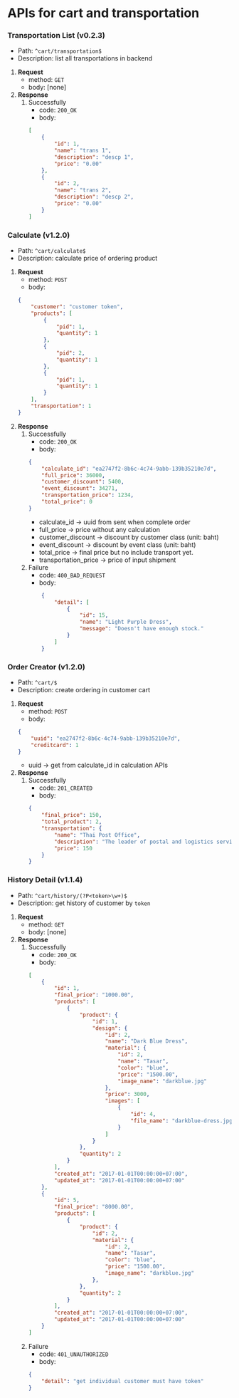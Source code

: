 # APIs for cart and transportation

### Transportation List **(v0.2.3)**
- Path: `^cart/transportation$`
- Description: list all transportations in backend
1. **Request**
    - method: `GET`
    - body: [none]
2. **Response**
    1. Successfully
        - code: `200_OK`
        - body:
        ```json
        [
            {
                "id": 1,
                "name": "trans 1",
                "description": "descp 1",
                "price": "0.00"
            },
            {
                "id": 2,
                "name": "trans 2",
                "description": "descp 2",
                "price": "0.00"
            }
        ]
        ```

### Calculate **(v1.2.0)**
- Path: `^cart/calculate$`
- Description: calculate price of ordering product
1. **Request**
    - method: `POST`
    - body:
    ```json
    {
        "customer": "customer token",
        "products": [
            {
                "pid": 1,
                "quantity": 1
            },
            {
                "pid": 2,
                "quantity": 1
            },
            {
                "pid": 1,
                "quantity": 1
            }
        ],
        "transportation": 1
    }
    ```
2. **Response**
    1. Successfully
        - code: `200_OK`
        - body:
        ```json
        {
            "calculate_id": "ea2747f2-8b6c-4c74-9abb-139b35210e7d",
            "full_price": 36000,
            "customer_discount": 5400,
            "event_discount": 34271,
            "transportation_price": 1234,
            "total_price": 0
        }
        ```
        - calculate_id -> uuid from sent when complete order
        - full_price -> price without any calculation
        - customer_discount -> discount by customer class (unit: baht)
        - event_discount -> discount by event class (unit: baht)
        - total_price -> final price but no include transport yet.
        - transportation_price -> price of input shipment
    2. Failure
        - code: `400_BAD_REQUEST`
        - body: 
        ```json 
            {
                "detail": [
                    {
                        "id": 15, 
                        "name": "Light Purple Dress", 
                        "message": "Doesn't have enough stock."
                    }
                ]
            }
        ```

### Order Creator **(v1.2.0)**
- Path: `^cart/$`
- Description: create ordering in customer cart
1. **Request**
    - method: `POST`
    - body:
    ```json
    {
        "uuid": "ea2747f2-8b6c-4c74-9abb-139b35210e7d",
        "creditcard": 1
    }
    ```
    - uuid -> get from calculate_id in calculation APIs
2. **Response**
    1. Successfully
        - code: `201_CREATED`
        - body:
        ```json
        {
            "final_price": 150,
            "total_product": 2,
            "transportation": {
                "name": "Thai Post Office",
                "description": "The leader of postal and logistics service in ASEAN.",
                "price": 150
            }
        }
        ```

### History Detail **(v1.1.4)**
- Path: `^cart/history/(?P<token>\w+)$`
- Description: get history of customer by `token`
1. **Request**
    - method: `GET`
    - body: [none]
2. **Response**
    1. Successfully
        - code: `200_OK`
        - body:
        ```json
        [
            {
                "id": 1,
                "final_price": "1000.00",
                "products": [
                    {
                        "product": {
                            "id": 1,
                            "design": {
                                "id": 2,
                                "name": "Dark Blue Dress",
                                "material": {
                                    "id": 2,
                                    "name": "Tasar",
                                    "color": "blue",
                                    "price": "1500.00",
                                    "image_name": "darkblue.jpg"
                                },
                                "price": 3000,
                                "images": [
                                    {
                                        "id": 4,
                                        "file_name": "darkblue-dress.jpg"
                                    }
                                ]
                            }
                        },
                        "quantity": 2
                    }
                ],
                "created_at": "2017-01-01T00:00:00+07:00",
                "updated_at": "2017-01-01T00:00:00+07:00"
            },
            {
                "id": 5,
                "final_price": "8000.00",
                "products": [
                    {
                        "product": {
                            "id": 2,
                            "material": {
                                "id": 2,
                                "name": "Tasar",
                                "color": "blue",
                                "price": "1500.00",
                                "image_name": "darkblue.jpg"
                            },
                        },
                        "quantity": 2
                    }
                ],
                "created_at": "2017-01-01T00:00:00+07:00",
                "updated_at": "2017-01-01T00:00:00+07:00"
            }
        ]
        ```
    2. Failure
        - code: `401_UNAUTHORIZED`
        - body:
        ```json
        {
            "detail": "get individual customer must have token"
        }
        ```